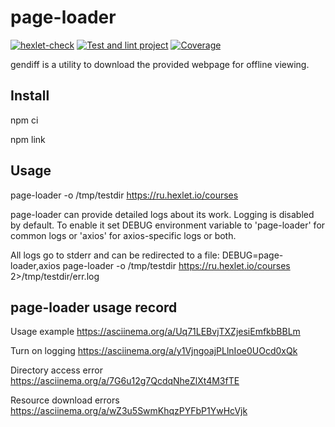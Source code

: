 # page-loader

[![hexlet-check](https://github.com/irinata/fullstack-javascript-project-4/actions/workflows/hexlet-check.yml/badge.svg)](https://github.com/irinata/fullstack-javascript-project-4/actions/workflows/hexlet-check.yml)
[![Test and lint project](https://github.com/irinata/fullstack-javascript-project-4/actions/workflows/main-test.yml/badge.svg)](https://github.com/irinata/fullstack-javascript-project-4/actions/workflows/main-test.yml)
[![Coverage](https://sonarcloud.io/api/project_badges/measure?project=irinata_fullstack-javascript-project-4&metric=coverage)](https://sonarcloud.io/summary/new_code?id=irinata_fullstack-javascript-project-4)


gendiff is a utility to download the provided webpage for offline viewing.

## Install

npm ci

npm link

## Usage

page-loader -o /tmp/testdir https://ru.hexlet.io/courses

page-loader can provide detailed logs about its work. Logging is disabled by default.
To enable it set DEBUG environment variable to 'page-loader' for common logs
or 'axios' for axios-specific logs or both.

All logs go to stderr and can be redirected to a file:
DEBUG=page-loader,axios page-loader -o /tmp/testdir https://ru.hexlet.io/courses 2>/tmp/testdir/err.log


## page-loader usage record
Usage example
https://asciinema.org/a/Uq71LEBvjTXZjesiEmfkbBBLm

Turn on logging
https://asciinema.org/a/y1VjngoajPLlnIoe0UOcd0xQk

Directory access error
https://asciinema.org/a/7G6u12g7QcdqNheZlXt4M3fTE

Resource download errors
https://asciinema.org/a/wZ3u5SwmKhqzPYFbP1YwHcVjk
